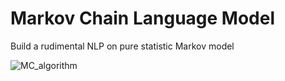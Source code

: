 # Markov Chain Language Model
Build a rudimental NLP on pure statistic Markov model

![MC_algorithm](https://github.com/exdsgift/MarkovChain_NLP/blob/main/images/code.png)
